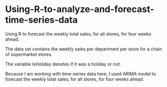 # Using-R-to-analyze-and-forecast-time-series-data
Using R to forecast the weekly total sales, for all stores, for four weeks ahead.

The data set contains the weekly sales per department per store for a chain of supermarket stores.

The variable IsHoliday denotes if it was a holiday or not.

Because I am working with time-series data here, I used ARIMA model to forecast the weekly total sales, for all stores, for four weeks ahead.
